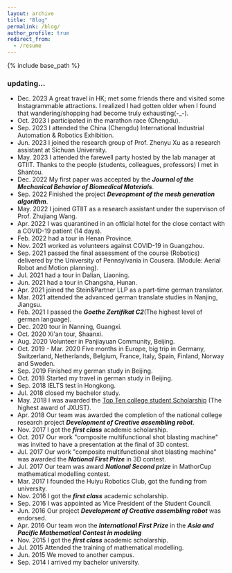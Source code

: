 ```yaml
---
layout: archive
title: "Blog"
permalink: /blog/
author_profile: true
redirect_from:
  - /resume
---
```


{% include base_path %}
### updating...
- Dec. 2023 A great travel in HK; met some friends there and visited some Instagrammable attractions. I realized I had gotten older when I found that wandering/shopping had become truly exhausting(-_-).
- Oct. 2023 I participated in the marathon race (Chengdu).
- Sep. 2023 I attended the China (Chengdu) International Industrial Automation & Robotics Exhibition.
- Jun. 2023 I joined the research group of Prof. Zhenyu Xu as a research assistant at Sichuan University.
- May. 2023 I attended the farewell party hosted by the lab manager at GTIIT. Thanks to the people (students, colleagues, professors) I met in Shantou.
- Dec. 2022 My first paper was accepted by the ***Journal of the Mechanical Behavior of Biomedical Materials***.
- Sep. 2022 Finished the project ***Deveopment of the mesh generation algorithm***.
- May. 2022 I joined GTIIT as a research assistant under the supervison of Prof. Zhujiang Wang.
- Apr. 2022 I was quarantined in an official hotel for the close contact with a COVID-19 patient (14 days).
- Feb. 2022 had a tour in Henan Province.
- Nov. 2021 worked as volunteers against COVID-19 in Guangzhou.
- Sep. 2021 passed the final assessment of the course (Robotics) delivered by the University of Pennsylvania in Cousera. [Module: Aerial Robot and Motion planning).
- Jul. 2021 had a tour in Dalian, Liaoning.
- Jun. 2021 had a tour in Changsha, Hunan.
- Apr. 2021 joined the Stein&Partner LLP as a part-time german translator.
- Mar. 2021 attended the advanced german translate studies in Nanjing, Jiangsu.
- Feb. 2021 I passed the ***Goethe Zertifikat C2***(The highest level of german language).
- Dec. 2020 tour in Nanning, Guangxi.
- Oct. 2020 Xi'an tour, Shaanxi.
- Aug. 2020 Volunteer in Panjiayuan Community, Beijing.
- Oct. 2019 - Mar. 2020 Five months in Europe, big trip in Germany, Switzerland, Netherlands, Belgium, France, Italy, Spain, Finland, Norway and Sweden.
- Sep. 2019 Finished my german study in Beijing.
- Oct. 2018 Started my travel in german study in Beijing.
- Sep. 2018 IELTS test in Hongkong.
- Jul. 2018 closed my bachelor study.
- May. 2018 I was awarded the [Top Ten college student Scholarship](https://www.jxust.edu.cn/info/1011/14682.htm) (The highest award of JXUST).
- Apr. 2018 Our team was awarded the completion of the national college research project ***Development of Creative assembling robot***.
- Nov. 2017 I got the ***first class*** academic scholarship.
- Oct. 2017 Our work "composite multifunctional shot blasting machine" was invited to have a presentation at the final of 3D contest.
- Jul. 2017 Our work "composite multifunctional shot blasting machine" was awarded the ***National First Prize*** in 3D contest.
- Jul. 2017 Our team was award ***National Second prize*** in MathorCup mathematical modelling contest.
- Mar. 2017 I founded the Huiyu Robotics Club, got the funding from university.
- Nov. 2016 I got the ***first class*** academic scholarship.
- Sep. 2016 I was appointed as Vice President of the Student Council.
- Jun. 2016 Our project ***Development of Creative assembling robot***  was endorsed.
- Apr. 2016 Our team won the ***International First Prize*** in the ***Asia and Pacific Mathematical Contest in modeling***
- Nov. 2015 I got the ***first class*** academic scholarship.
- Jul. 2015 Attended the training of mathematical modelling.
- Jun. 2015 We moved to another campus.
- Sep. 2014 I arrived my bachelor university.

